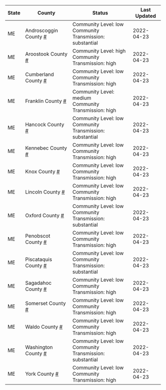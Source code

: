 State | County | Status | Last Updated
--- | --- | --- | --- 
ME | Androscoggin County <a href="#androscoggin_county">#</a> | <a name="androscoggin_county"></a>Community Level: low<br/>Community Transmission: substantial | 2022-04-23
ME | Aroostook County <a href="#aroostook_county">#</a> | <a name="aroostook_county"></a>Community Level: high<br/>Community Transmission: high | 2022-04-23
ME | Cumberland County <a href="#cumberland_county">#</a> | <a name="cumberland_county"></a>Community Level: low<br/>Community Transmission: high | 2022-04-23
ME | Franklin County <a href="#franklin_county">#</a> | <a name="franklin_county"></a>Community Level: medium<br/>Community Transmission: high | 2022-04-23
ME | Hancock County <a href="#hancock_county">#</a> | <a name="hancock_county"></a>Community Level: low<br/>Community Transmission: substantial | 2022-04-23
ME | Kennebec County <a href="#kennebec_county">#</a> | <a name="kennebec_county"></a>Community Level: low<br/>Community Transmission: high | 2022-04-23
ME | Knox County <a href="#knox_county">#</a> | <a name="knox_county"></a>Community Level: low<br/>Community Transmission: high | 2022-04-23
ME | Lincoln County <a href="#lincoln_county">#</a> | <a name="lincoln_county"></a>Community Level: low<br/>Community Transmission: high | 2022-04-23
ME | Oxford County <a href="#oxford_county">#</a> | <a name="oxford_county"></a>Community Level: low<br/>Community Transmission: substantial | 2022-04-23
ME | Penobscot County <a href="#penobscot_county">#</a> | <a name="penobscot_county"></a>Community Level: low<br/>Community Transmission: high | 2022-04-23
ME | Piscataquis County <a href="#piscataquis_county">#</a> | <a name="piscataquis_county"></a>Community Level: low<br/>Community Transmission: substantial | 2022-04-23
ME | Sagadahoc County <a href="#sagadahoc_county">#</a> | <a name="sagadahoc_county"></a>Community Level: low<br/>Community Transmission: high | 2022-04-23
ME | Somerset County <a href="#somerset_county">#</a> | <a name="somerset_county"></a>Community Level: low<br/>Community Transmission: high | 2022-04-23
ME | Waldo County <a href="#waldo_county">#</a> | <a name="waldo_county"></a>Community Level: low<br/>Community Transmission: high | 2022-04-23
ME | Washington County <a href="#washington_county">#</a> | <a name="washington_county"></a>Community Level: low<br/>Community Transmission: substantial | 2022-04-23
ME | York County <a href="#york_county">#</a> | <a name="york_county"></a>Community Level: low<br/>Community Transmission: high | 2022-04-23
